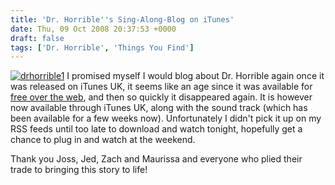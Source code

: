 ```yaml
---
title: 'Dr. Horrible''s Sing-Along-Blog on iTunes'
date: Thu, 09 Oct 2008 20:37:53 +0000
draft: false
tags: ['Dr. Horrible', 'Things You Find']
---
```


[![](/uploads/2008/10/drhorrible1.png "drhorrible1")](/uploads/2008/10/drhorrible1.png) I promised myself I would blog about Dr. Horrible again once it was released on iTunes UK, it seems like an age since it was available for [free over the web](/archives/2008/07/22/dr-horribles-sing-along-blog/), and then so quickly it disappeared again. It is however now available through iTunes UK, along with the sound track (which has been available for a few weeks now). Unfortunately I didn't pick it up on my RSS feeds until too late to download and watch tonight, hopefully get a chance to plug in and watch at the weekend.

Thank you Joss, Jed, Zach and Maurissa and everyone who plied their trade to bringing this story to life!